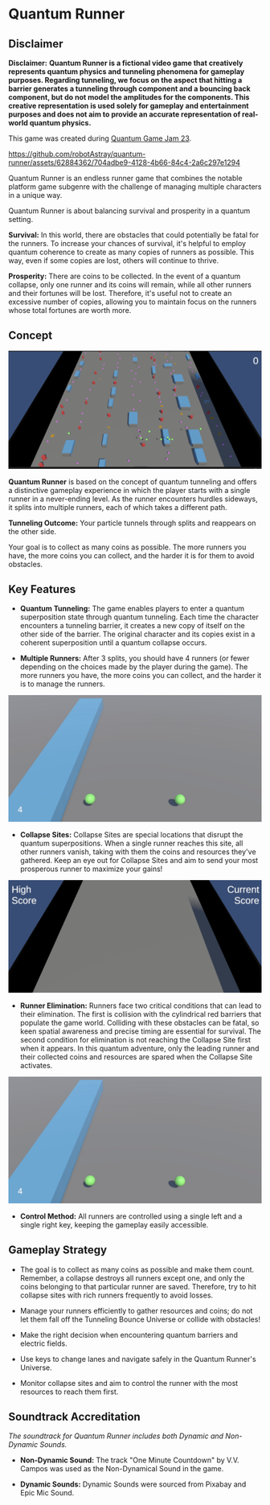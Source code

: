 # Quantum Runner

## Disclaimer

**Disclaimer:** **Quantum Runner is a fictional video game that creatively represents quantum physics and tunneling phenomena for gameplay purposes. Regarding tunneling, we focus on the aspect that hitting a barrier generates a tunneling through component and a bouncing back component, but do not model the amplitudes for the components. This creative representation is used solely for gameplay and entertainment purposes and does not aim to provide an accurate representation of real-world quantum physics.**


This game was created during [Quantum Game Jam 23](https://itch.io/jam/quantum-game-jam-2023).



https://github.com/robotAstray/quantum-runner/assets/62884362/704adbe9-4128-4b66-84c4-2a6c297e1294


Quantum Runner is an endless runner game that combines the notable platform game subgenre with the challenge of managing multiple characters in a unique way.

Quantum Runner is about balancing survival and prosperity in a quantum setting.

**Survival:** In this world, there are obstacles that could potentially be fatal for the runners. To increase your chances of survival, it's helpful to employ quantum coherence to create as many copies of runners as possible. This way, even if some copies are lost, others will continue to thrive.

**Prosperity:** There are coins to be collected. In the event of a quantum collapse, only one runner and its coins will remain, while all other runners and their fortunes will be lost. Therefore, it's useful not to create an excessive number of copies, allowing you to maintain focus on the runners whose total fortunes are worth more.

## Concept

<p align="center">
  <img src="https://github.com/robotAstray/quantum-runner/blob/50ad100f31836d4b4936f6c6661798a409147f72/images/qgj_flying-balls.png" alt="Quantum Runner">
</p>

**Quantum Runner** is based on the concept of quantum tunneling and offers a distinctive gameplay experience in which the player starts with a single runner in a never-ending level. As the runner encounters hurdles sideways, it splits into multiple runners, each of which takes a different path.

**Tunneling Outcome:** Your particle tunnels through splits and reappears on the other side.

Your goal is to collect as many coins as possible. The more runners you have, the more coins you can collect, and the harder it is for them to avoid obstacles.

## Key Features

- **Quantum Tunneling:** The game enables players to enter a quantum superposition state through quantum tunneling. Each time the character encounters a tunneling barrier, it creates a new copy of itself on the other side of the barrier. The original character and its copies exist in a coherent superposition until a quantum collapse occurs.

- **Multiple Runners:** After 3 splits, you should have 4 runners (or fewer depending on the choices made by the player during the game). The more runners you have, the more coins you can collect, and the harder it is to manage the runners.

<p align="center">
  <img src="https://github.com/robotAstray/quantum-runner/blob/50ad100f31836d4b4936f6c6661798a409147f72/images/splitting.png" alt="Multiple Runners">
</p>


- **Collapse Sites:** Collapse Sites are special locations that disrupt the quantum superpositions. When a single runner reaches this site, all other runners vanish, taking with them the coins and resources they've gathered. Keep an eye out for Collapse Sites and aim to send your most prosperous runner to maximize your gains!

<p align="center">
  <img src="https://github.com/robotAstray/quantum-runner/blob/cbbb602712436bb0d5de47300fb43b43e66d53a2/images/qgj_5.png" alt="Runners Score">
</p>

- **Runner Elimination:** Runners face two critical conditions that can lead to their elimination. The first is collision with the cylindrical red barriers that populate the game world. Colliding with these obstacles can be fatal, so keen spatial awareness and precise timing are essential for survival. The second condition for elimination is not reaching the Collapse Site first when it appears. In this quantum adventure, only the leading runner and their collected coins and resources are spared when the Collapse Site activates.

<p align="center">
  <img src="https://github.com/robotAstray/quantum-runner/blob/bb7eb0ad0caa58be84fc912bb45a6e1c6cd79e9c/images/splitting.png" alt="Runners Elimination">
</p>

- **Control Method:** All runners are controlled using a single left and a single right key, keeping the gameplay easily accessible.


## Gameplay Strategy

- The goal is to collect as many coins as possible and make them count. Remember, a collapse destroys all runners except one, and only the coins belonging to that particular runner are saved. Therefore, try to hit collapse sites with rich runners frequently to avoid losses.

- Manage your runners efficiently to gather resources and coins; do not let them fall off the Tunneling Bounce Universe or collide with obstacles!

- Make the right decision when encountering quantum barriers and electric fields.

- Use keys to change lanes and navigate safely in the Quantum Runner's Universe.

- Monitor collapse sites and aim to control the runner with the most resources to reach them first.

## Soundtrack Accreditation

*The soundtrack for *Quantum Runner* includes both Dynamic and Non-Dynamic Sounds.*

- **Non-Dynamic Sound:** The track "One Minute Countdown" by V.V. Campos was used as the Non-Dynamical Sound in the game.

- **Dynamic Sounds:** Dynamic Sounds were sourced from Pixabay and Epic Mic Sound.
